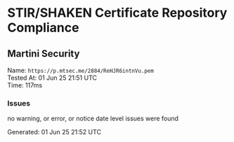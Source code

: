 # STIR/SHAKEN Certificate Repository Compliance

## Martini Security

Name: `https://p.mtsec.me/2884/ReHJR6intnVu.pem`\
Tested At: 01 Jun 25 21:51 UTC\
Time: 117ms

### Issues

no warning, or error, or notice date level issues were found

Generated: 01 Jun 25 21:52 UTC